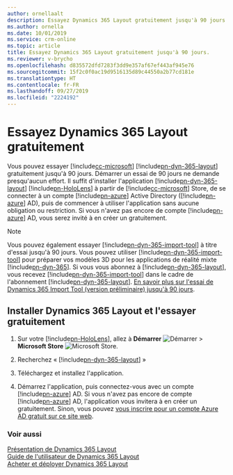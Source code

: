 ```yaml
---
author: ornellaalt
description: Essayez Dynamics 365 Layout gratuitement jusqu'à 90 jours.
ms.author: ornella
ms.date: 10/01/2019
ms.service: crm-online
ms.topic: article
title: Essayez Dynamics 365 Layout gratuitement jusqu'à 90 jours.
ms.reviewer: v-brycho
ms.openlocfilehash: d835572dfd7283f3dd9e357af67ef443af945e76
ms.sourcegitcommit: 15f2c0f0ac19d9516135d89c44550a2b77cd181e
ms.translationtype: HT
ms.contentlocale: fr-FR
ms.lasthandoff: 09/27/2019
ms.locfileid: "2224192"
---
```

# <a name="try-dynamics-365-layout-for-free"></a>Essayez Dynamics 365 Layout gratuitement


Vous pouvez essayer [!include[cc-microsoft](../includes/cc-microsoft.md)] [!include[pn-dyn-365-layout](../includes/pn-dyn-365-layout.md)] gratuitement jusqu'à 90 jours. Démarrer un essai de 90 jours ne demande presqu'aucun effort. Il suffit d'installer l'application [!include[pn-dyn-365-layout](../includes/pn-dyn-365-layout.md)] [!include[pn-HoloLens](../includes/pn-HoloLens.md)] à partir de [!include[cc-microsoft](../includes/cc-microsoft.md)] Store, de se connecter à un compte [!include[pn-azure](../includes/pn-azure.md)] Active Directory ([!include[pn-azure](../includes/pn-azure.md)] AD), puis de commencer à utiliser l'application sans aucune obligation ou restriction. Si vous n'avez pas encore de compte [!include[pn-azure](../includes/pn-azure.md)] AD, vous serez invité à en créer un gratuitement.

> [!NOTE]
> Vous pouvez également essayer [!include[pn-dyn-365-import-tool](../includes/pn-dyn-365-import-tool.md)] à titre d'essai jusqu'à 90 jours. Vous pouvez utiliser [!include[pn-dyn-365-import-tool](../includes/pn-dyn-365-import-tool.md)] pour préparer vos modèles 3D pour les applications de réalité mixte [!include[pn-dyn-365](../includes/pn-dyn-365.md)]. Si vous vous abonnez à [!include[pn-dyn-365-layout](../includes/pn-dyn-365-layout.md)], vous recevez [!include[pn-dyn-365-import-tool](../includes/pn-dyn-365-import-tool.md)] dans le cadre de l'abonnement [!include[pn-dyn-365-layout](../includes/pn-dyn-365-layout.md)]. [En savoir plus sur l'essai de Dynamics 365 Import Tool (version préliminaire) jusqu'à 90 jours](https://docs.microsoft.com/dynamics365/mixed-reality/import-tool/try-import-tool-free).

## <a name="install-dynamics-365-layout-and-try-it-out-for-free"></a>Installer Dynamics 365 Layout et l'essayer gratuitement


1. Sur votre [!include[pn-HoloLens](../includes/pn-HoloLens.md)], allez à **Démarrer** ![Démarrer](media/d2a2ae5e90bdd0e0642abb5458af1016.png "Démarrer") \> **Microsoft Store** ![Microsoft Store](media/2ac602b5a7855d312f3e7d924732acca.png "Microsoft Store").

2. Recherchez « [!include[pn-dyn-365-layout](../includes/pn-dyn-365-layout.md)] »

3. Téléchargez et installez l'application.

4. Démarrez l'application, puis connectez-vous avec un compte [!include[pn-azure](../includes/pn-azure.md)] AD. Si vous n'avez pas encore de compte [!include[pn-azure](../includes/pn-azure.md)] AD, l'application vous invitera à en créer un gratuitement. Sinon, vous pouvez [vous inscrire pour un compte Azure AD gratuit sur ce site web](https://docs.microsoft.com/azure/active-directory/fundamentals/active-directory-access-create-new-tenant). 

### <a name="see-also"></a>Voir aussi

[Présentation de Dynamics 365 Layout](index.md)<br>
[Guide de l'utilisateur de Dynamics 365 Layout](user-guide.md)<br>
[Acheter et déployer Dynamics 365 Layout](buy-and-deploy-layout.md)
